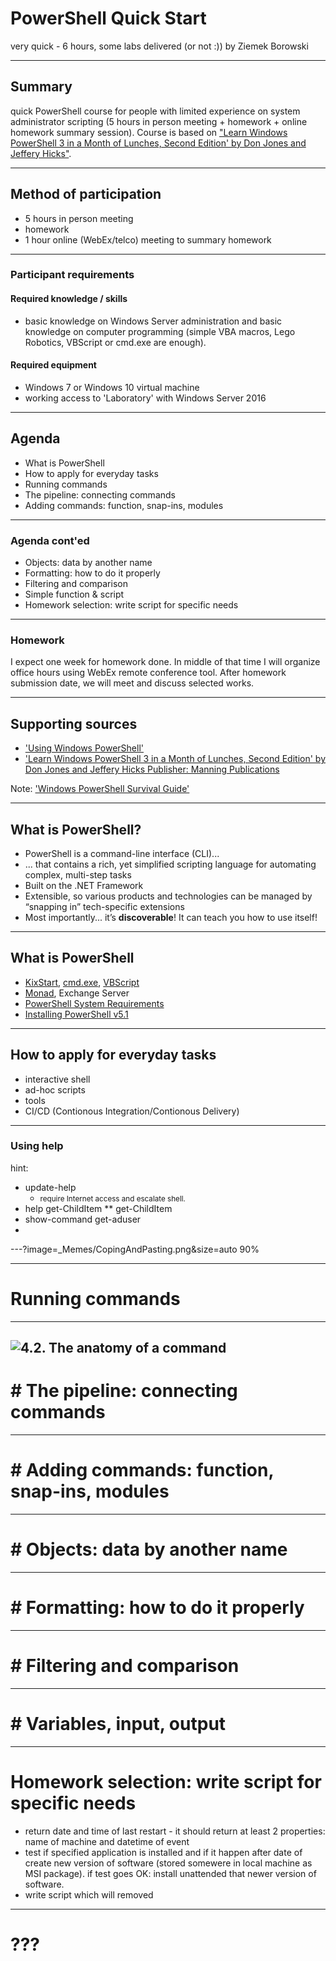# PowerShell Quick Start
very quick - 6 hours, some labs 
delivered (or not :)) by Ziemek Borowski

--- 

## Summary
quick PowerShell course for people with limited experience on system administrator scripting (5 hours in person meeting + homework + online homework summary session). Course is based on ["Learn Windows PowerShell 3 in a Month of Lunches, Second Edition' by Don Jones and Jeffery Hicks"](https://www.safaribooksonline.com/library/view/learn-windows-powershell/9781617291081/).  

---
## Method of participation
- 5 hours in person meeting
- homework 
- 1 hour online (WebEx/telco) meeting to summary homework

---

### Participant requirements

#### Required knowledge / skills
- basic knowledge on Windows Server administration and basic knowledge on computer programming (simple VBA macros, Lego Robotics, VBScript or cmd.exe are enough). 

#### Required equipment
- Windows 7 or Windows 10 virtual machine  
- working access to 'Laboratory' with Windows Server 2016 

---
## Agenda
- What is PowerShell
- How to apply for everyday tasks 
- Running commands      
- The pipeline: connecting commands 
- Adding commands: function, snap-ins, modules 
---
### Agenda cont'ed
- Objects: data by another name    
- Formatting: how to do it properly
- Filtering and comparison
- Simple function & script
- Homework selection: write script for specific needs
---
### Homework
I expect one week for homework done. In middle of that time I will organize office hours using WebEx remote conference tool. After homework submission date, we will meet and discuss selected works. 

---
## Supporting sources
* ['Using Windows PowerShell'](https://docs.microsoft.com/en-us/powershell/scripting/getting-started/fundamental/using-windows-powershell)
* ['Learn Windows PowerShell 3 in a Month of Lunches, Second Edition' by Don Jones and Jeffery Hicks Publisher: Manning Publications](https://www.safaribooksonline.com/library/view/learn-windows-powershell/9781617291081/)

Note:
['Windows PowerShell Survival Guide'](https://social.technet.microsoft.com/wiki/contents/articles/183.windows-powershell-survival-guide.aspx)

--- 
## What is PowerShell? 
* PowerShell is a command-line interface (CLI)... 
*  ... that contains a rich, yet simplified scripting language for automating complex, multi-step tasks
* Built on the .NET Framework
* Extensible, so various products and technologies can be managed by “snapping in” tech-specific extensions
* Most importantly... it’s **discoverable**! It can teach you how to use itself!
--- 
## What is PowerShell
- [KixStart](http://www.kixtart.org/), [cmd.exe](https://ss64.com/nt/), [VBScript](https://ss64.com/vb/)
- [Monad](https://www.jsnover.com/blog/2011/10/01/monad-manifesto/), Exchange Server 
- [PowerShell System Requirements](https://docs.microsoft.com/en-us/powershell/wmf/5.1/install-configure)
- [Installing PowerShell v5.1](https://docs.microsoft.com/en-us/powershell/scripting/setup/installing-windows-powershell?view=powershell-5.1)
---
## How to apply for everyday tasks
- interactive shell 
- ad-hoc scripts 
- tools 
- CI/CD (Contionous Integration/Contionous Delivery) 
--- 
### Using help
hint: 
* update-help 
    * <small>require Internet access and escalate shell.</small>
* help get-ChildItem
** get-ChildItem 
* show-command get-aduser 
* 

---?image=_Memes/CopingAndPasting.png&size=auto 90%

---
# Running commands
---
![4.2. The anatomy of a command ](https://www.safaribooksonline.com/library/view/learn-windows-powershell/9781617291081/04fig01.jpg) 
--- 
# # The pipeline: connecting commands
--- 
# # Adding commands: function, snap-ins, modules
--- 
# # Objects: data by another name
--- 
# # Formatting: how to do it properly
--- 
# # Filtering and comparison
--- 
# # Variables, input, output
--- 
# Homework selection: write script for specific needs
* return date and time of last restart - it should return at least 2 properties: name of machine and datetime of event 
* test if specified application is installed and if it happen after date of create new version of software (stored somewere in local machine as MSI package). if test goes OK: install unattended that newer version of software. 
* write script which will removed 
--- 
# ??? 
